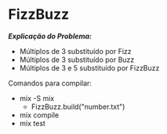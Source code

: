 # FizzBuzz

***Explicação do Problema:***

- Múltiplos de 3 substituído por Fizz
- Múltiplos de 3 substituído por Buzz
- Múltiplos de 3 e 5 substituído por FizzBuzz


Comandos para compilar:
- mix -S mix
   - FizzBuzz.build("number.txt")
- mix compile
- mix test

